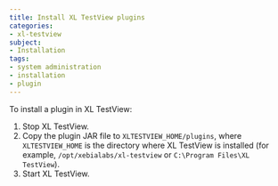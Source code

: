 ```yaml
---
title: Install XL TestView plugins
categories:
- xl-testview
subject:
- Installation
tags:
- system administration
- installation
- plugin
---
```


To install a plugin in XL TestView:

1. Stop XL TestView.
2. Copy the plugin JAR file to `XLTESTVIEW_HOME/plugins`, where `XLTESTVIEW_HOME` is the directory where XL TestView is installed (for example, `/opt/xebialabs/xl-testview` or `C:\Program Files\XL TestView`).
3. Start XL TestView.

